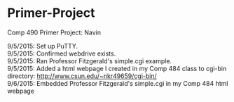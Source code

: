 # Primer-Project
Comp 490 Primer Project: Navin

9/5/2015: Set up PuTTY.  
9/5/2015: Confirmed webdrive exists.  
9/5/2015: Ran Professor Fitzgerald's simple.cgi example.  
9/5/2015: Added a html webpage I created in my Comp 484 class to cgi-bin directory: http://www.csun.edu/~nkr49659/cgi-bin/    
9/6/2015: Embedded Professor Fitzgerald's simple.cgi in my Comp 484 html webpage
